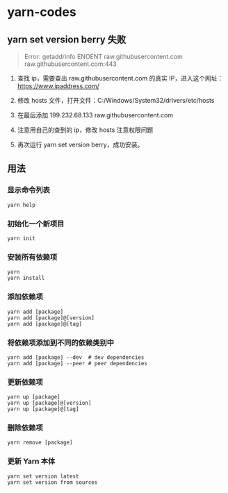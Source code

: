 # yarn-codes

## yarn set version berry 失败

> Error: getaddrinfo ENOENT raw.githubusercontent.com raw.githubusercontent.com:443

1. 查找 ip，需要查出 raw.githubusercontent.com 的真实 IP，进入这个网址：https://www.ipaddress.com/
2. 修改 hosts 文件，打开文件：C:/Windows/System32/drivers/etc/hosts

3. 在最后添加 199.232.68.133 raw.githubusercontent.com
4. 注意用自己的查到的 ip，修改 hosts 注意权限问题
5. 再次运行 yarn set version berry，成功安装。

## 用法

### 显示命令列表

```
yarn help

```

### 初始化一个新项目

```
yarn init

```

### 安装所有依赖项

```
yarn
yarn install

```

### 添加依赖项

```
yarn add [package]
yarn add [package]@[version]
yarn add [package]@[tag]
```

### 将依赖项添加到不同的依赖类别中

```
yarn add [package] --dev  # dev dependencies
yarn add [package] --peer # peer dependencies
```

### 更新依赖项

```
yarn up [package]
yarn up [package]@[version]
yarn up [package]@[tag]
```

### 删除依赖项

```
yarn remove [package]
```

### 更新 Yarn 本体

```
yarn set version latest
yarn set version from sources
```
